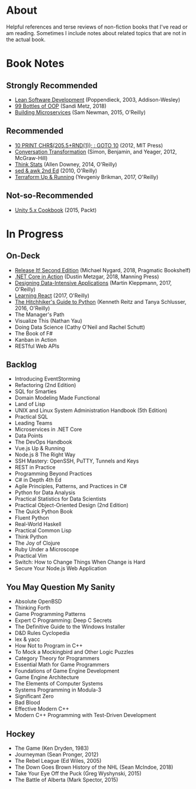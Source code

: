 # About

Helpful references and terse reviews of non-fiction books that I've read or am reading. Sometimes I include notes about related topics that are not in the actual book.

# Book Notes

## Strongly Recommended

* [Lean Software Development](./lean-software-development.md) (Poppendieck, 2003, Addison-Wesley)
* [99 Bottles of OOP](./99-bottles-of-oop.md) (Sandi Metz, 2018)
* [Building Microservices](./building-microservices.md) (Sam Newman, 2015, O'Reilly)

## Recommended

* [10 PRINT CHR$(205.5+RND(1)); : GOTO 10](./10-print.md) (2012, MIT Press)
* [Conversation Transformation](./conversation-transformation.md) (Simon, Benjamin, and Yeager, 2012, McGraw-Hill)
* [Think Stats](./think-stats.md) (Allen Downey, 2014, O'Reilly)
* [sed & awk 2nd Ed](./sed-awk.md) (2010, O'Reilly)
* [Terraform Up & Running](./terraform-up-and-running.md) (Yevgeniy Brikman, 2017, O'Reilly)

## Not-so-Recommended

* [Unity 5.x Cookbook](./unity-5x-cookbook.md) (2015, Packt)

# In Progress

## On-Deck

* [Release It! Second Edition](./release-it.md) (Michael Nygard, 2018, Pragmatic Bookshelf)
* [.NET Core in Action](./net-core-in-action.md) (Dustin Metzgar, 2018, Manning Press)
* [Designing Data-Intensive Applications](./designing-data-intensive-apps.md) (Martin Kleppmann, 2017, O'Reilly)
* [Learning React](./learning-react.md) (2017, O'Reilly)
* [The Hitchhiker's Guide to Python](./hitchhiker-python.md) (Kenneth Reitz and Tanya Schlusser, 2016, O'Reilly)
* The Manager's Path
* Visualize This (Nathan Yau)
* Doing Data Science (Cathy O'Neil and Rachel Schutt)
* The Book of F#
* Kanban in Action
* RESTful Web APIs

## Backlog

* Introducing EventStorming
* Refactoring (2nd Edition)
* SQL for Smarties
* Domain Modeling Made Functional
* Land of Lisp
* UNIX and Linux System Administration Handbook (5th Edition)
* Practical SQL
* Leading Teams
* Microservices in .NET Core
* Data Points
* The DevOps Handbook
* Vue.js Up & Running
* Node.js 8 The Right Way
* SSH Mastery: OpenSSH, PuTTY, Tunnels and Keys
* REST in Practice
* Programming Beyond Practices
* C# in Depth 4th Ed
* Agile Principles, Patterns, and Practices in C#
* Python for Data Analysis
* Practical Statistics for Data Scientists
* Practical Object-Oriented Design (2nd Edition)
* The Quick Python Book
* Fluent Python
* Real-World Haskell
* Practical Common Lisp
* Think Python
* The Joy of Clojure
* Ruby Under a Microscope
* Practical Vim
* Switch: How to Change Things When Change is Hard
* Secure Your Node.js Web Application

## You May Question My Sanity

* Absolute OpenBSD
* Thinking Forth
* Game Programming Patterns
* Expert C Programming: Deep C Secrets
* The Definitive Guide to the Windows Installer
* D&D Rules Cyclopedia
* lex & yacc
* How Not to Program in C++
* To Mock a Mockingbird and Other Logic Puzzles
* Category Theory for Programmers
* Essential Math for Game Programmers
* Foundations of Game Engine Development
* Game Engine Architecture
* The Elements of Computer Systems
* Systems Programming in Modula-3
* Significant Zero
* Bad Blood
* Effective Modern C++
* Modern C++ Programming with Test-Driven Development

## Hockey

* The Game (Ken Dryden, 1983)
* Journeyman (Sean Pronger, 2012)
* The Rebel League (Ed Wiles, 2005)
* The Down Goes Brown History of the NHL (Sean McIndoe, 2018)
* Take Your Eye Off the Puck (Greg Wyshynski, 2015)
* The Battle of Alberta (Mark Spector, 2015)
